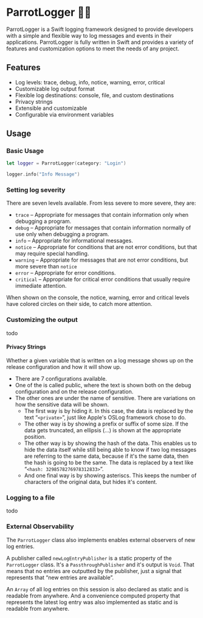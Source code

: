 # ParrotLogger 🦜🦜

ParrotLogger is a Swift logging framework designed to provide developers with a simple and flexible way to log messages and events in their applications. ParrotLogger is fully written in Swift and provides a variety of features and customization options to meet the needs of any project.

## Features
- Log levels: trace, debug, info, notice, warning, error, critical
- Customizable log output format
- Flexible log destinations: console, file, and custom destinations
- Privacy strings
- Extensible and customizable
- Configurable via environment variables

## Usage
### Basic Usage
```swift
let logger = ParrotLogger(category: "Login")

logger.info("Info Message")
```
### Setting log severity
There are seven levels available. From less severe to more severe, they are:
- `trace` – Appropriate for messages that contain information only when debugging a program.
- `debug` – Appropriate for messages that contain information normally of use only when debugging a program.
- `info` – Appropriate for informational messages.
- `notice` – Appropriate for conditions that are not error conditions, but that may require special handling.
- `warning` – Appropriate for messages that are not error conditions, but more severe than `notice`
- `error` – Appropriate for error conditions.
- `critical` – Appropriate for critical error conditions that usually require immediate attention.

When shown on the console, the notice, warning, error and critical levels have colored circles on their side, to catch more attention.
### Customizing the output
todo
#### Privacy Strings
Whether a given variable that is written on a log message shows up on the release configuration and how it will show up.
- There are 7 configurations available.
- One of the is called public, where the text is shown both on the debug configuration and on the release configuration.
- The other ones are under the name of sensitive. There are variations on how the sensitive data will be shown.
    - The first way is by hiding it. In this case, the data is replaced by the text “`<private>`”, just like Apple's OSLog framework chose to do.
    - The other way is by showing a prefix or suffix of some size. If the data gets truncated, an ellipsis (…) is shown at the appropriate position.
    - The other way is by showing the hash of the data. This enables us to hide the data itself while still being able to know if two log messages are referring to the same data, because if it's the same data, then the hash is going to be the same. The data is replaced by a text like “`<hash: 3298578276978312833>`”.
    - And one final way is by showing asteriscs. This keeps the number of characters of the original data, but hides it's content.
### Logging to a file
todo

### External Observability

The `ParrotLogger` class also implements enables external observers of new log entries.

A publisher called `newLogEntryPublisher` is a static property of the `ParrotLogger` class. It's a `PassthroughPublisher` and it's output is `Void`. That means that no entries are outputted by the publisher, just a signal that represents that “new entries are available”.

An `Array` of all log entries on this session is also declared as static and is readable from anywhere. And a convenience computed property that represents the latest log entry was also implemented as static and is readable from anywhere.

